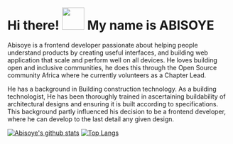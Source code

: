 # Hi there! <img src="https://raw.githubusercontent.com/MartinHeinz/MartinHeinz/master/wave.gif" width="50px"> My name is ABISOYE

Abisoye is a frontend developer passionate about helping people understand products by creating useful interfaces, and building web application that scale and perform well on all devices. He loves building open and inclusive communities, he does this through the Open Source community Africa where he currently volunteers as a Chapter Lead.

He has a background in Building construction technology. As a building technologist, He has been thoroughly trained in ascertaining buildability of architectural designs and ensuring it is built according to specifications. This background partly influenced his decision to be a frontend developer, where he can develop to the last detail any given design.

[![Abisoye's github stats](https://github-readme-stats.vercel.app/api/?username=AbisoyeAlli&show_icons=true&theme=radical)](https://github.com/AbisoyeAlli/github-readme-stats)
[![Top Langs](https://github-readme-stats.vercel.app/api/top-langs/?username=AbisoyeAlli&layout=compact&theme=dark)](https://github.com/AbisoyeAlli/github-readme-stats)

